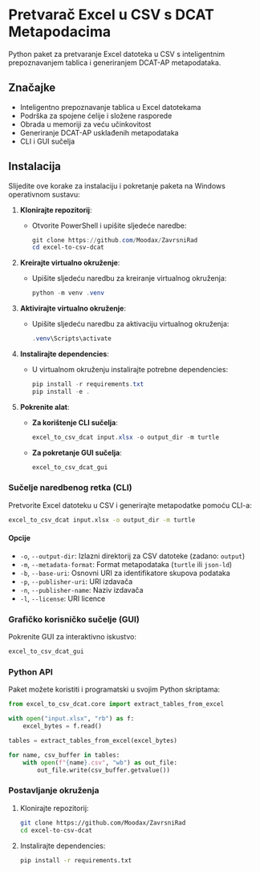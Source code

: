 # Pretvarač Excel u CSV s DCAT Metapodacima

Python paket za pretvaranje Excel datoteka u CSV s inteligentnim prepoznavanjem tablica i generiranjem DCAT-AP metapodataka.

## Značajke

- Inteligentno prepoznavanje tablica u Excel datotekama
- Podrška za spojene ćelije i složene rasporede
- Obrada u memoriji za veću učinkovitost
- Generiranje DCAT-AP usklađenih metapodataka
- CLI i GUI sučelja

## Instalacija

Slijedite ove korake za instalaciju i pokretanje paketa na Windows operativnom sustavu:

1. **Klonirajte repozitorij**:

   - Otvorite PowerShell i upišite sljedeće naredbe:

     ```powershell
     git clone https://github.com/Moodax/ZavrsniRad
     cd excel-to-csv-dcat
     ```

2. **Kreirajte virtualno okruženje**:

   - Upišite sljedeću naredbu za kreiranje virtualnog okruženja:

     ```powershell
     python -m venv .venv
     ```

3. **Aktivirajte virtualno okruženje**:

   - Upišite sljedeću naredbu za aktivaciju virtualnog okruženja:

     ```powershell
     .venv\Scripts\activate
     ```

4. **Instalirajte dependencies**:

   - U virtualnom okruženju instalirajte potrebne dependencies:

     ```powershell
     pip install -r requirements.txt
     pip install -e .
     ```

5. **Pokrenite alat**:

   - **Za korištenje CLI sučelja**:

     ```powershell
     excel_to_csv_dcat input.xlsx -o output_dir -m turtle
     ```

   - **Za pokretanje GUI sučelja**:

     ```powershell
     excel_to_csv_dcat_gui
     ```

### Sučelje naredbenog retka (CLI)

Pretvorite Excel datoteku u CSV i generirajte metapodatke pomoću CLI-a:

```bash
excel_to_csv_dcat input.xlsx -o output_dir -m turtle
```

#### Opcije

- `-o`, `--output-dir`: Izlazni direktorij za CSV datoteke (zadano: `output`)
- `-m`, `--metadata-format`: Format metapodataka (`turtle` ili `json-ld`)
- `-b`, `--base-uri`: Osnovni URI za identifikatore skupova podataka
- `-p`, `--publisher-uri`: URI izdavača
- `-n`, `--publisher-name`: Naziv izdavača
- `-l`, `--license`: URI licence

### Grafičko korisničko sučelje (GUI)

Pokrenite GUI za interaktivno iskustvo:

```bash
excel_to_csv_dcat_gui
```

### Python API

Paket možete koristiti i programatski u svojim Python skriptama:

```python
from excel_to_csv_dcat.core import extract_tables_from_excel

with open("input.xlsx", "rb") as f:
    excel_bytes = f.read()

tables = extract_tables_from_excel(excel_bytes)

for name, csv_buffer in tables:
    with open(f"{name}.csv", "wb") as out_file:
        out_file.write(csv_buffer.getvalue())
```

### Postavljanje okruženja

1. Klonirajte repozitorij:

   ```bash
   git clone https://github.com/Moodax/ZavrsniRad
   cd excel-to-csv-dcat
   ```

2. Instalirajte dependencies:

   ```bash
   pip install -r requirements.txt
   ```
